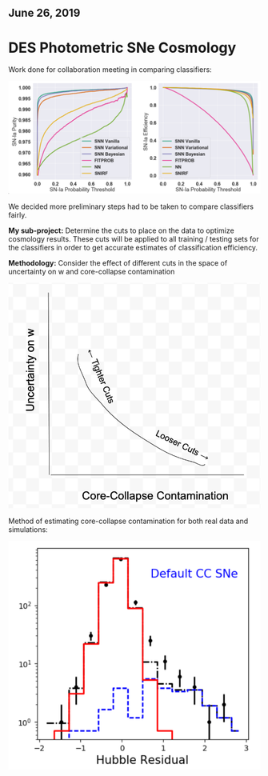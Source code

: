 ## June 26, 2019

# DES Photometric SNe Cosmology


Work done for collaboration meeting in comparing classifiers:

![](./images/sn_classifiers.png)

We decided more preliminary steps had to be taken to compare classifiers fairly.

**My sub-project:** Determine the cuts to place on the data to optimize cosmology results. These cuts will be applied to all training / testing sets for the classifiers in order to get accurate estimates of classification efficiency.

**Methodology:** Consider the effect of different cuts in the space of uncertainty on w and core-collapse contamination

![](./images/sn_draw.png)

Method of estimating core-collapse contamination for both real data and simulations:

![](./images/sn_hubbleresidual.png)